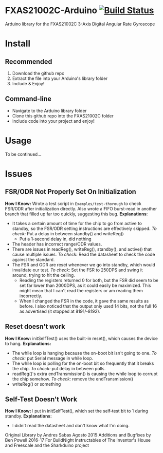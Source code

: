 FXAS21002C-Arduino [![Build Status](https://travis-ci.org/sabas1080/FXAS21002C_Arduino_Library.svg?branch=master)](https://travis-ci.org/sabas1080/FXAS21002C_Arduino_Library)
================== 

Arduino library for the FXAS21002C 3-Axis Digital Angular Rate Gyroscope
# Install

## Recommended
1. Download the github repo
2. Extract the file into your Arduino's library folder
3. Include & Enjoy!

## Command-line
* Navigate to the Arduino library folder
* Clone this github repo into the FXAS21002C folder
* Include code into your project and enjoy!

# Usage
To be continued...

# Issues

## FSR/ODR Not Properly Set On Initialization
**How I Know:** Wrote a test script in `Examples/test-thorough` to check FSR/ODR after initialization
directly. Also wrote a FIFO burst-read in another branch that filled up far too quickly, suggesting this
bug.
**Explanations:**
 * It takes a certain amount of time for the chip to go from active to standby, so the FSR/ODR setting instructions
   are effectively skipped. *To check:* Put a delay in between standby() and writeReg()
   * Put a 1-second delay in, did nothing
 * The header has incorrect range/ODR values.
 * There are issues in readReg(), writeReg(), standby(), and active() that cause multiple issues.
   *To check:* Read the datasheet to check the code against the standard.
 * The FSR and ODR are reset whenever we go into standby, which would invalidate our test.
   *To check:* Set the FSR to 250DPS and swing it around, trying to hit the ceiling.
    * Reading the registers returned 0 for both, but the FSR did seem to be set far lower than 2000DPS,
      as it could easily be maximized. This might mean that I can't read the registers or am reading them
      incorrectly.
    * When I changed the FSR in the code, it gave the same results as before. I also noticed that the output
      only used 14 bits, not the full 16 as advertised (it stopped at 8191/-8192).

## Reset doesn't work
**How I Know:** initSelfTest() uses the built-in reset(), which causes the device to hang.
**Explanations:**
 * The while loop is hanging because the on-boot bit isn't going to one. *To check:* put Serial message in while
   loop.
 * The while loop is polling for the on-boot bit so frequently that it breaks the chip. *To check:* put delay in between
   polls.
 * readReg()'s extra endTransmission() is causing the while loop to corrupt the chip somehow.
   *To check:* remove the endTransmission()
 * writeReg() or something

## Self-Test Doesn't Work
**How I Know:** I put in initSelfTest(), which set the self-test bit to 1 during standby.
**Explanations:**
 * I didn't read the datasheet and don't know what I'm doing.

Original Library by Andres Sabas Agosto 2015
Additions and Bugfixes by Ben Powell 2016-17
For BuildNight Instructables of The Inventor's House and Freescale and the Sharkduino project
